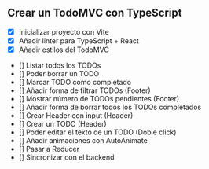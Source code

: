 ## Crear un TodoMVC con TypeScript

 - [x] Inicializar proyecto con Vite
 - [x] Añadir linter para TypeScript + React
 - [x] Añadir estilos del TodoMVC
 - [] Listar todos los TODOs
 - [] Poder borrar un TODO
 - [] Marcar TODO como completado
 - [] Añadir forma de filtrar TODOs (Footer)
 - [] Mostrar número de TODOs pendientes (Footer)
 - [] Añadir forma de borrar todos los TODOs completados
 - [] Crear Header con input (Header)
 - [] Crear un TODO (Header)
 - [] Poder editar el texto de un TODO (Doble click)
 - [] Añadir animaciones con AutoAnimate
 - [] Pasar a Reducer
 - [] Sincronizar con el backend
